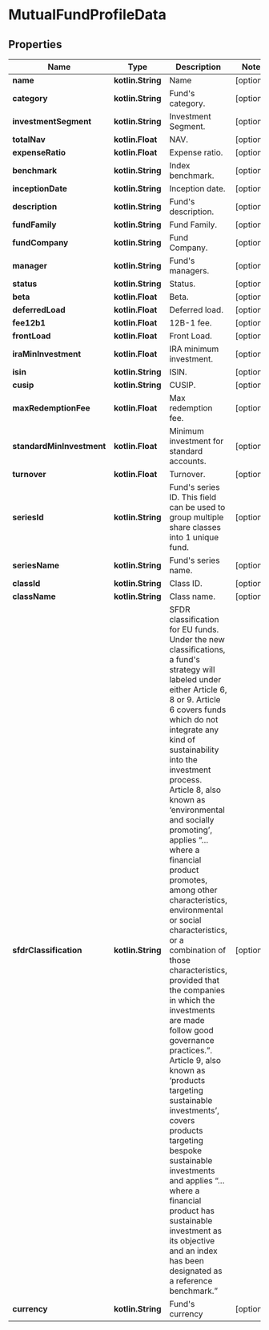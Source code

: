 
# MutualFundProfileData

## Properties
Name | Type | Description | Notes
------------ | ------------- | ------------- | -------------
**name** | **kotlin.String** | Name |  [optional]
**category** | **kotlin.String** | Fund&#39;s category. |  [optional]
**investmentSegment** | **kotlin.String** | Investment Segment. |  [optional]
**totalNav** | **kotlin.Float** | NAV. |  [optional]
**expenseRatio** | **kotlin.Float** | Expense ratio. |  [optional]
**benchmark** | **kotlin.String** | Index benchmark. |  [optional]
**inceptionDate** | **kotlin.String** | Inception date. |  [optional]
**description** | **kotlin.String** | Fund&#39;s description. |  [optional]
**fundFamily** | **kotlin.String** | Fund Family. |  [optional]
**fundCompany** | **kotlin.String** | Fund Company. |  [optional]
**manager** | **kotlin.String** | Fund&#39;s managers. |  [optional]
**status** | **kotlin.String** | Status. |  [optional]
**beta** | **kotlin.Float** | Beta. |  [optional]
**deferredLoad** | **kotlin.Float** | Deferred load. |  [optional]
**fee12b1** | **kotlin.Float** | 12B-1 fee. |  [optional]
**frontLoad** | **kotlin.Float** | Front Load. |  [optional]
**iraMinInvestment** | **kotlin.Float** | IRA minimum investment. |  [optional]
**isin** | **kotlin.String** | ISIN. |  [optional]
**cusip** | **kotlin.String** | CUSIP. |  [optional]
**maxRedemptionFee** | **kotlin.Float** | Max redemption fee. |  [optional]
**standardMinInvestment** | **kotlin.Float** | Minimum investment for standard accounts. |  [optional]
**turnover** | **kotlin.Float** | Turnover. |  [optional]
**seriesId** | **kotlin.String** | Fund&#39;s series ID. This field can be used to group multiple share classes into 1 unique fund. |  [optional]
**seriesName** | **kotlin.String** | Fund&#39;s series name. |  [optional]
**classId** | **kotlin.String** | Class ID. |  [optional]
**className** | **kotlin.String** | Class name. |  [optional]
**sfdrClassification** | **kotlin.String** | SFDR classification for EU funds. Under the new classifications, a fund&#39;s strategy will labeled under either Article 6, 8 or 9. Article 6 covers funds which do not integrate any kind of sustainability into the investment process. Article 8, also known as ‘environmental and socially promoting’, applies “… where a financial product promotes, among other characteristics, environmental or social characteristics, or a combination of those characteristics, provided that the companies in which the investments are made follow good governance practices.”. Article 9, also known as ‘products targeting sustainable investments’, covers products targeting bespoke sustainable investments and applies “… where a financial product has sustainable investment as its objective and an index has been designated as a reference benchmark.” |  [optional]
**currency** | **kotlin.String** | Fund&#39;s currency |  [optional]



